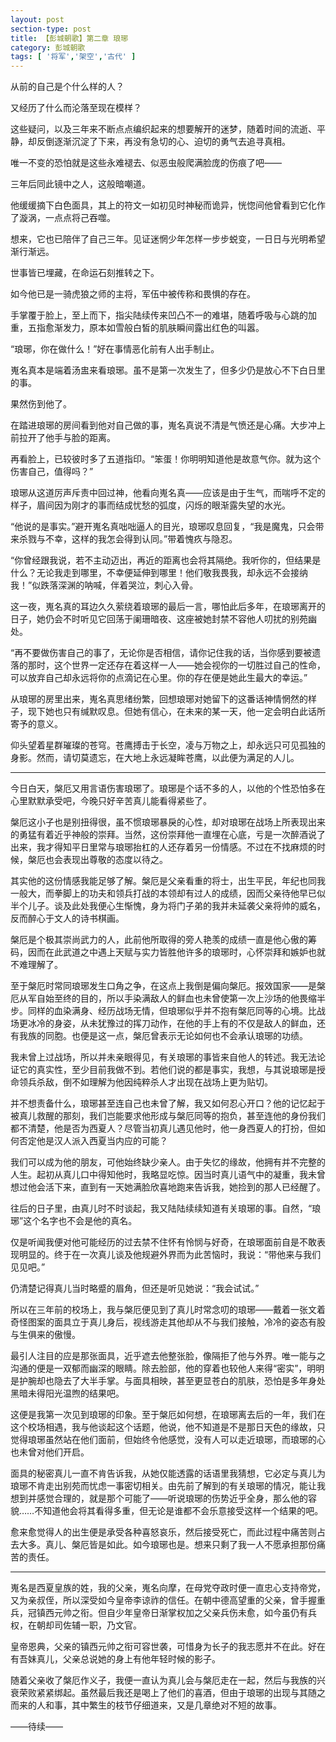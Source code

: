 ```yaml
---
layout: post
section-type: post
title: 【彭城朝歌】第二章 琅琊
category: 彭城朝歌
tags: [ '将军','架空','古代' ]
---
```

从前的自己是个什么样的人？

又经历了什么而沦落至现在模样？

这些疑问，以及三年来不断点点编织起来的想要解开的迷梦，随着时间的流逝、平静，却反倒逐渐沉淀了下来，再没有急切的心、迫切的勇气去追寻真相。

唯一不变的恐怕就是这些永难褪去、似恶虫般爬满脸庞的伤痕了吧——

三年后同此镜中之人，这般暗嘲道。

他缓缓摘下白色面具，其上的符文一如初见时神秘而诡异，恍惚间他曾看到它化作了漩涡，一点点将己吞噬。

想来，它也已陪伴了自己三年。见证迷惘少年怎样一步步蜕变，一日日与光明希望渐行渐远。

世事皆已埋藏，在命运石刻推转之下。

如今他已是一骑虎狼之师的主将，军伍中被传称和畏惧的存在。

手掌覆于脸上，至上而下，指尖陆续传来凹凸不一的难堪，随着呼吸与心跳的加重，五指愈渐发力，原本如雪般白皙的肌肤瞬间露出红色的叫嚣。

“琅琊，你在做什么！”好在事情恶化前有人出手制止。

嵬名真本是端着汤盅来看琅琊。虽不是第一次发生了，但多少仍是放心不下白日里的事。

果然伤到他了。

在踏进琅琊的房间看到他对自己做的事，嵬名真说不清是气愤还是心痛。大步冲上前拉开了他手与脸的距离。

再看脸上，已较彼时多了五道指印。“笨蛋！你明明知道他是故意气你。就为这个伤害自己，值得吗？”

琅琊从这道厉声斥责中回过神，他看向嵬名真——应该是由于生气，而喘呼不定的样子，眉间因为刚才的事而结成忧愁的弧度，闪烁的眼渐露失望的水光。

“他说的是事实。”避开嵬名真咄咄逼人的目光，琅琊叹息回复，“我是魔鬼，只会带来杀戮与不幸，这样的我怎会得到认同。”带着愧疚与隐忍。

“你曾经跟我说，若不主动迈出，再近的距离也会将其隔绝。我听你的，但结果是什么？无论我走到哪里，不幸便延伸到哪里！他们敬我畏我，却永远不会接纳我！”似跌落深渊的呐喊，伴着哭泣，刺心入骨。 

这一夜，嵬名真的耳边久久萦绕着琅琊的最后一言，哪怕此后多年，在琅琊离开的日子，她仍会不时听见它回荡于阑珊暗夜、这座被她封禁不容他人叨扰的别苑幽处。

“再不要做伤害自己的事了，无论你是否相信，请你记住我的话，当你感到要被遗落的那时，这个世界一定还存在着这样一人——她会视你的一切胜过自己的性命，可以放弃自己却永远将你的点滴记在心里。你的存在便是她此生最大的幸运。”

从琅琊的房里出来，嵬名真思绪纷繁，回想琅琊对她留下的这番话神情惘然的样子，现下她也只有缄默叹息。但她有信心，在未来的某一天，他一定会明白此话所寄予的意义。

仰头望着星群璀璨的苍穹。苍鹰搏击于长空，凌与万物之上，却永远只可见孤独的身影。然而，请切莫遗忘，在大地上永远凝眸苍鹰，以此便为满足的人儿。

***

今日白天，槃厄又用言语伤害琅琊了。琅琊是个话不多的人，以他的个性恐怕多在心里默默承受吧，今晚只好辛苦真儿能看得紧些了。

槃厄这小子也是别扭得很，虽不惯琅琊暴戾的心性，却对琅琊在战场上所表现出来的勇猛有着近乎神般的崇拜。当然，这份崇拜他一直埋在心底，亏是一次醉酒说了出来，我才得知平日里常与琅琊抬杠的人还存着另一份情感。不过在不找麻烦的时候，槃厄也会表现出尊敬的态度以待之。

其实他的这份情感我能足够了解。槃厄是父亲看重的将士，出生平民，年纪也同我一般大，而拳脚上的功夫和领兵打战的本领却有过人的成绩，因而父亲待他早已似半个儿子。谈及此处我便心生惭愧，身为将门子弟的我并未延袭父亲将帅的威名，反而醉心于文人的诗书棋画。

槃厄是个极其崇尚武力的人，此前他所取得的旁人艳羡的成绩一直是他心傲的筹码，因而在此武道之中遇上天赋与实力皆胜他许多的琅琊时，心怀崇拜和嫉妒也就不难理解了。

至于槃厄时常同琅琊发生口角之争，在这点上我倒是偏向槃厄。报效国家——是槃厄从军自始至终的目的，所以手染满敌人的鲜血也未曾使第一次上沙场的他畏缩半步。同样的血染满身、经历战场无情，但琅琊似乎并不抱有槃厄同等的心境。比战场更冰冷的身姿，从未犹豫过的挥刀动作，在他的手上有的不仅是敌人的鲜血，还有我族的同胞。也便是这一点，槃厄曾表示无论如何也不会承认琅琊的功绩。

我未曾上过战场，所以并未亲眼得见，有关琅琊的事皆来自他人的转述。我无法论证它的真实性，至少目前我做不到。若他们说的都是事实，我想，与其说琅琊是授命领兵杀敌，倒不如理解为他因纯粹杀人才出现在战场上更为贴切。

并不想责备什么，琅琊甚至连自己也未曾了解，我又如何忍心开口？他的记忆起于被真儿救醒的那刻，我们岂能要求他形成与槃厄同等的抱负，甚至连他的身份我们都不清楚，他是否为西夏人？尽管当初真儿遇见他时，他一身西夏人的打扮，但如何否定他是汉人派入西夏当内应的可能？

我们可以成为他的朋友，可他始终缺少亲人。由于失忆的缘故，他拥有并不完整的人生。起初从真儿口中得知他时，我略显吃惊。因当时真儿语气中的凝重，我未曾想过他会活下来，直到有一天她满脸欣喜地跑来告诉我，她捡到的那人已经醒了。

往后的日子里，由真儿时不时谈起，我又陆陆续续知道有关琅琊的事。自然，“琅琊”这个名字也不会是他的真名。

仅是听闻我便对他可能经历的过去禁不住怀有怜悯与好奇，在琅琊面前自是不敢表现明显的。终于在一次真儿谈及他规避外界而为此苦恼时，我说：“带他来与我们见见吧。”

仍清楚记得真儿当时略蹙的眉角，但还是听见她说：“我会试试。”

所以在三年前的校场上，我与槃厄便见到了真儿时常念叨的琅琊——戴着一张文着奇怪图案的面具立于真儿身后，视线游走其他却从不与我们接触，冷冷的姿态有股与生俱来的傲慢。

最引人注目的应是那张面具，近乎遮去他整张脸，像隔拒了他与外界。唯一能与之沟通的便是一双郁而幽深的眼睛。除去脸部，他的穿着也较他人来得“密实”，明明是护腕却也隐去了大半手掌。与面具相映，甚至更显苍白的肌肤，恐怕是多年身处黑暗未得阳光温煦的结果吧。

这便是我第一次见到琅琊的印象。至于槃厄如何想，在琅琊离去后的一年，我们在这个校场相遇，我与他谈起这个话题，他说，他不知道是不是那日天色的缘故，只觉得琅琊虽然站在他们面前，但始终令他感觉，没有人可以走近琅琊，而琅琊的心也未曾对他们开启。

面具的秘密真儿一直不肯告诉我，从她仅能透露的话语里我猜想，它必定与真儿为琅琊不肯走出别苑而忧虑一事密切相关。由先前了解到的有关琅琊的情况，能让我想到并感觉合理的，就是那个可能了——听说琅琊的伤势近乎全身，那么他的容貌……不知道他会将其看得多重，但无论是谁都不会乐意接受这样一个结果的吧。

愈来愈觉得人的出生便是承受各种喜怒哀乐，然后接受死亡，而此过程中痛苦则占去大多。真儿、槃厄皆是如此。如今琅琊也是。想来只剩了我一人不愿承担那份痛苦的责任。

****

嵬名是西夏皇族的姓，我的父亲，嵬名向摩，在母党夺政时便一直忠心支持帝党，又为亲叔侄，所以深受如今皇帝李谅祚的信任。在朝中德高望重的父亲，曾手握重兵，冠镇西元帅之衔。但自少年皇帝日渐掌权加之父亲兵伤未愈，如今虽仍有兵权，在朝却司佐辅一职，乃文官。

皇帝恩典，父亲的镇西元帅之衔可容世袭，可惜身为长子的我志愿并不在此。好在有吾妹真儿，父亲总说她的身上有他年轻时候的影子。

随着父亲收了槃厄作义子，我便一直认为真儿会与槃厄走在一起，然后与我族的兴衰荣败紧紧绑起。虽然最后我还是喝上了他们的喜酒，但由于琅琊的出现与其随之而来的人和事，其中繁生的枝节仔细道来，又是几章绝对不短的故事。



——待续——
